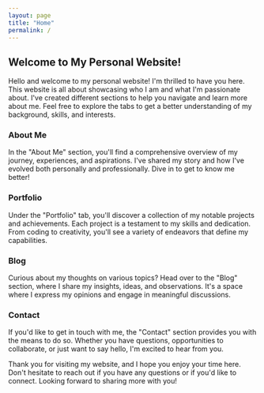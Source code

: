 ```yaml
---
layout: page
title: "Home"
permalink: /
---
```


## Welcome to My Personal Website!

Hello and welcome to my personal website! I'm thrilled to have you here. This website is all about showcasing who I am and what I'm passionate about. I've created different sections to help you navigate and learn more about me. Feel free to explore the tabs to get a better understanding of my background, skills, and interests.

### About Me

In the "About Me" section, you'll find a comprehensive overview of my journey, experiences, and aspirations. I've shared my story and how I've evolved both personally and professionally. Dive in to get to know me better!

### Portfolio

Under the "Portfolio" tab, you'll discover a collection of my notable projects and achievements. Each project is a testament to my skills and dedication. From coding to creativity, you'll see a variety of endeavors that define my capabilities.

### Blog

Curious about my thoughts on various topics? Head over to the "Blog" section, where I share my insights, ideas, and observations. It's a space where I express my opinions and engage in meaningful discussions.

### Contact

If you'd like to get in touch with me, the "Contact" section provides you with the means to do so. Whether you have questions, opportunities to collaborate, or just want to say hello, I'm excited to hear from you.

Thank you for visiting my website, and I hope you enjoy your time here. Don't hesitate to reach out if you have any questions or if you'd like to connect. Looking forward to sharing more with you!
